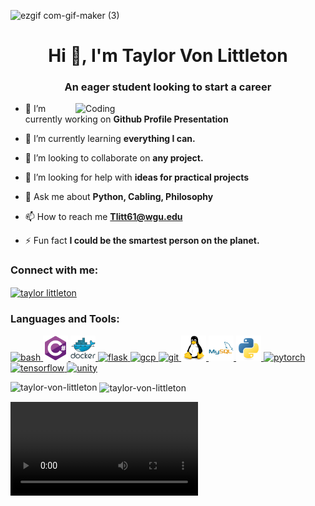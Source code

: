 ![ezgif com-gif-maker (3)](https://user-images.githubusercontent.com/106122834/181389952-b37d23b7-cfe8-4ceb-866c-c3dcb90a2e09.gif)
<h1 align="center">Hi 👋, I'm Taylor Von Littleton</h1>
<h3 align="center">An eager student looking to start a career</h3>

<img align="right" alt="Coding" Width="400" src="https://user-images.githubusercontent.com/106122834/181384342-4d6e4a10-b307-4f21-94cb-521222b97dc7.gif">

- 🔭 I’m currently working on **Github Profile Presentation**

- 🌱 I’m currently learning **everything I can.**

- 👯 I’m looking to collaborate on **any project.**

- 🤝 I’m looking for help with **ideas for practical projects**

- 💬 Ask me about **Python, Cabling, Philosophy**

- 📫 How to reach me **Tlitt61@wgu.edu**

- ⚡ Fun fact **I could be the smartest person on the planet.**

<h3 align="left">Connect with me:</h3>
<p align="left">
<a href="https://linkedin.com/in/taylor littleton" target="blank"><img align="center" src="https://raw.githubusercontent.com/rahuldkjain/github-profile-readme-generator/master/src/images/icons/Social/linked-in-alt.svg" alt="taylor littleton" height="30" width="40" /></a>
</p>

<h3 align="left">Languages and Tools:</h3>
<p align="left"> <a href="https://www.gnu.org/software/bash/" target="_blank" rel="noreferrer"> <img src="https://www.vectorlogo.zone/logos/gnu_bash/gnu_bash-icon.svg" alt="bash" width="40" height="40"/> </a> <a href="https://www.w3schools.com/cs/" target="_blank" rel="noreferrer"> <img src="https://raw.githubusercontent.com/devicons/devicon/master/icons/csharp/csharp-original.svg" alt="csharp" width="40" height="40"/> </a> <a href="https://www.docker.com/" target="_blank" rel="noreferrer"> <img src="https://raw.githubusercontent.com/devicons/devicon/master/icons/docker/docker-original-wordmark.svg" alt="docker" width="40" height="40"/> </a> <a href="https://flask.palletsprojects.com/" target="_blank" rel="noreferrer"> <img src="https://www.vectorlogo.zone/logos/pocoo_flask/pocoo_flask-icon.svg" alt="flask" width="40" height="40"/> </a> <a href="https://cloud.google.com" target="_blank" rel="noreferrer"> <img src="https://www.vectorlogo.zone/logos/google_cloud/google_cloud-icon.svg" alt="gcp" width="40" height="40"/> </a> <a href="https://git-scm.com/" target="_blank" rel="noreferrer"> <img src="https://www.vectorlogo.zone/logos/git-scm/git-scm-icon.svg" alt="git" width="40" height="40"/> </a> <a href="https://www.linux.org/" target="_blank" rel="noreferrer"> <img src="https://raw.githubusercontent.com/devicons/devicon/master/icons/linux/linux-original.svg" alt="linux" width="40" height="40"/> </a> <a href="https://www.mysql.com/" target="_blank" rel="noreferrer"> <img src="https://raw.githubusercontent.com/devicons/devicon/master/icons/mysql/mysql-original-wordmark.svg" alt="mysql" width="40" height="40"/> </a> <a href="https://www.python.org" target="_blank" rel="noreferrer"> <img src="https://raw.githubusercontent.com/devicons/devicon/master/icons/python/python-original.svg" alt="python" width="40" height="40"/> </a> <a href="https://pytorch.org/" target="_blank" rel="noreferrer"> <img src="https://www.vectorlogo.zone/logos/pytorch/pytorch-icon.svg" alt="pytorch" width="40" height="40"/> </a> <a href="https://www.tensorflow.org" target="_blank" rel="noreferrer"> <img src="https://www.vectorlogo.zone/logos/tensorflow/tensorflow-icon.svg" alt="tensorflow" width="40" height="40"/> </a> <a href="https://unity.com/" target="_blank" rel="noreferrer"> <img src="https://www.vectorlogo.zone/logos/unity3d/unity3d-icon.svg" alt="unity" width="40" height="40"/> </a> </p>

<p><img align="left" src="https://github-readme-stats.vercel.app/api/top-langs?username=taylor-von-littleton&show_icons=true&locale=en&layout=compact" alt="taylor-von-littleton" /></p>

<p>&nbsp;<img align="center" src="https://github-readme-stats.vercel.app/api?username=taylor-von-littleton&show_icons=true&locale=en" alt="taylor-von-littleton" /></p>

<video controls autoplay>
  <video src="https://user-images.githubusercontent.com/106122834/181393605-5fad6d20-c977-4fe8-b4f5-52e525cc207e.mp4" width=180>
</video>
